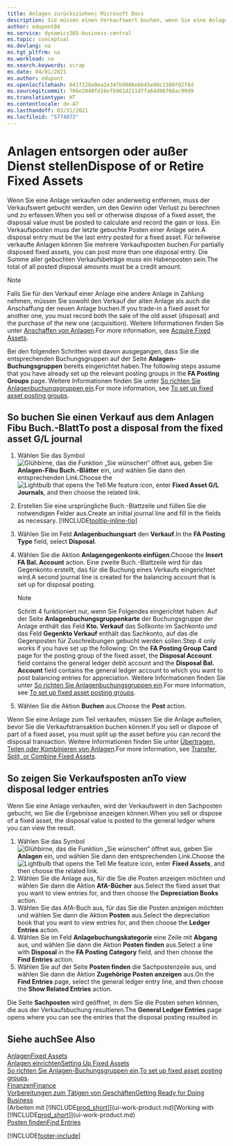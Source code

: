 ```yaml
---
title: Anlagen zurücksziehen| Microsoft Docs
description: Sie müssen einen Verkaufswert buchen, wenn Sie eine Anlage verkaufen oder ausrangieren, die storniert werden sollten.
author: edupont04
ms.service: dynamics365-business-central
ms.topic: conceptual
ms.devlang: na
ms.tgt_pltfrm: na
ms.workload: na
ms.search.keywords: scrap
ms.date: 04/01/2021
ms.author: edupont
ms.openlocfilehash: 041f228a0ea2e34fb9986ebb45e98c1300f02f8d
ms.sourcegitcommit: 766e2840fd16efb901d211d7fa64d96766ac99d9
ms.translationtype: HT
ms.contentlocale: de-AT
ms.lasthandoff: 03/31/2021
ms.locfileid: "5774072"
---
```

# <a name="dispose-of-or-retire-fixed-assets"></a><span data-ttu-id="0af06-103">Anlagen entsorgen oder außer Dienst stellen</span><span class="sxs-lookup"><span data-stu-id="0af06-103">Dispose of or Retire Fixed Assets</span></span>

<span data-ttu-id="0af06-104">Wenn Sie eine Anlage verkaufen oder anderweitig entfernen, muss der Verkaufswert gebucht werden, um den Gewinn oder Verlust zu berechnen und zu erfassen.</span><span class="sxs-lookup"><span data-stu-id="0af06-104">When you sell or otherwise dispose of a fixed asset, the disposal value must be posted to calculate and record the gain or loss.</span></span> <span data-ttu-id="0af06-105">Ein Verkaufsposten muss der letzte gebuchte Posten einer Anlage sein.</span><span class="sxs-lookup"><span data-stu-id="0af06-105">A disposal entry must be the last entry posted for a fixed asset.</span></span> <span data-ttu-id="0af06-106">Für teilweise verkaufte Anlagen können Sie mehrere Verkaufsposten buchen.</span><span class="sxs-lookup"><span data-stu-id="0af06-106">For partially disposed fixed assets, you can post more than one disposal entry.</span></span> <span data-ttu-id="0af06-107">Die Summe aller gebuchten Verkaufsbeträge muss ein Habenposten sein.</span><span class="sxs-lookup"><span data-stu-id="0af06-107">The total of all posted disposal amounts must be a credit amount.</span></span>  

> [!NOTE]  
> <span data-ttu-id="0af06-108">Falls Sie für den Verkauf einer Anlage eine andere Anlage in Zahlung nehmen, müssen Sie sowohl den Verkauf der alten Anlage als auch die Anschaffung der neuen Anlage buchen.</span><span class="sxs-lookup"><span data-stu-id="0af06-108">If you trade-in a fixed asset for another one, you must record both the sale of the old asset (disposal) and the purchase of the new one (acquisition).</span></span> <span data-ttu-id="0af06-109">Weitere Informationen finden Sie unter [Anschaffen von Anlagen](fa-how-acquire.md).</span><span class="sxs-lookup"><span data-stu-id="0af06-109">For more information, see [Acquire Fixed Assets](fa-how-acquire.md).</span></span>  

<span data-ttu-id="0af06-110">Bei den folgenden Schritten wird davon ausgegangen, dass Sie die entsprechenden Buchungsgruppen auf der Seite **Anlagen-Buchungsgruppen** bereits eingerichtet haben.</span><span class="sxs-lookup"><span data-stu-id="0af06-110">The following steps assume that you have already set up the relevant posting groups in the **FA Posting Groups** page.</span></span> <span data-ttu-id="0af06-111">Weitere Informationen finden Sie unter [So richten Sie Anlagenbuchungsgruppen ein](fa-how-setup-general.md#to-set-up-fixed-asset-posting-groups).</span><span class="sxs-lookup"><span data-stu-id="0af06-111">For more information, see [To set up fixed asset posting groups](fa-how-setup-general.md#to-set-up-fixed-asset-posting-groups).</span></span>  

## <a name="to-post-a-disposal-from-the-fixed-asset-gl-journal"></a><span data-ttu-id="0af06-112">So buchen Sie einen Verkauf aus dem Anlagen Fibu Buch.-Blatt</span><span class="sxs-lookup"><span data-stu-id="0af06-112">To post a disposal from the fixed asset G/L journal</span></span>

1. <span data-ttu-id="0af06-113">Wählen Sie das Symbol ![Glühbirne, das die Funktion „Sie wünschen“ öffnet](media/ui-search/search_small.png "Tell me-Funktion") aus, geben Sie **Anlagen-Fibu Buch.-Blätter** ein, und wählen Sie dann den entsprechenden Link.</span><span class="sxs-lookup"><span data-stu-id="0af06-113">Choose the ![Lightbulb that opens the Tell Me feature](media/ui-search/search_small.png "Tell me what you want to do") icon, enter **Fixed Asset G/L Journals**, and then choose the related link.</span></span>  
2. <span data-ttu-id="0af06-114">Erstellen Sie eine ursprüngliche Buch.-Blattzeile und füllen Sie die notwendigen Felder aus.</span><span class="sxs-lookup"><span data-stu-id="0af06-114">Create an initial journal line and fill in the fields as necessary.</span></span> [!INCLUDE[tooltip-inline-tip](includes/tooltip-inline-tip_md.md)]  
3. <span data-ttu-id="0af06-115">Wählen Sie im Feld **Anlagenbuchungsart** den **Verkauf**.</span><span class="sxs-lookup"><span data-stu-id="0af06-115">In the **FA Posting Type** field, select **Disposal**.</span></span>  
4. <span data-ttu-id="0af06-116">Wählen Sie die Aktion **Anlagengegenkonto einfügen**.</span><span class="sxs-lookup"><span data-stu-id="0af06-116">Choose the **Insert FA Bal. Account** action.</span></span> <span data-ttu-id="0af06-117">Eine zweite Buch.-Blattzeile wird für das Gegenkonto erstellt, das für die Buchung eines Verkaufs eingerichtet wird.</span><span class="sxs-lookup"><span data-stu-id="0af06-117">A second journal line is created for the balancing account that is set up for disposal posting.</span></span>  

    > [!NOTE]  
    >  <span data-ttu-id="0af06-118">Schritt 4 funktioniert nur, wenn Sie Folgendes eingerichtet haben: Auf der Seite **Anlagenbuchungsgruppenkarte** der Buchungsgruppe der Anlage enthält das Feld **Kto. Verkauf** das Sollkonto im Sachkonto und das Feld **Gegenkto Verkauf** enthält das Sachkonto, auf das die Gegenposten für Zuschreibungen gebucht werden sollen.</span><span class="sxs-lookup"><span data-stu-id="0af06-118">Step 4 only works if you have set up the following: On the **FA Posting Group Card** page for the posting group of the fixed asset, the **Disposal Account** field contains the general ledger debit account and the **Disposal Bal. Account** field contains the general ledger account to which you want to post balancing entries for appreciation.</span></span> <span data-ttu-id="0af06-119">Weitere Informationen finden Sie unter [So richten Sie Anlagenbuchungsgruppen ein](fa-how-setup-general.md#to-set-up-fixed-asset-posting-groups).</span><span class="sxs-lookup"><span data-stu-id="0af06-119">For more information, see [To set up fixed asset posting groups](fa-how-setup-general.md#to-set-up-fixed-asset-posting-groups).</span></span>  
5. <span data-ttu-id="0af06-120">Wählen Sie die Aktion **Buchen** aus.</span><span class="sxs-lookup"><span data-stu-id="0af06-120">Choose the **Post** action.</span></span>  

<span data-ttu-id="0af06-121">Wenn Sie eine Anlage zum Teil verkaufen, müssen Sie die Anlage aufteilen, bevor Sie die Verkaufstransaktion buchen können.</span><span class="sxs-lookup"><span data-stu-id="0af06-121">If you sell or dispose of part of a fixed asset, you must split up the asset before you can record the disposal transaction.</span></span> <span data-ttu-id="0af06-122">Weitere Informationen finden Sie unter [Übertragen, Teilen oder Kombinieren von Anlagen](fa-how-trans-split-combine.md).</span><span class="sxs-lookup"><span data-stu-id="0af06-122">For more information, see [Transfer, Split, or Combine Fixed Assets](fa-how-trans-split-combine.md).</span></span>  

## <a name="to-view-disposal-ledger-entries"></a><span data-ttu-id="0af06-123">So zeigen Sie Verkaufsposten an</span><span class="sxs-lookup"><span data-stu-id="0af06-123">To view disposal ledger entries</span></span>
<span data-ttu-id="0af06-124">Wenn Sie eine Anlage verkaufen, wird der Verkaufswert in den Sachposten gebucht, wo Sie die Ergebnisse anzeigen können.</span><span class="sxs-lookup"><span data-stu-id="0af06-124">When you sell or dispose of a fixed asset, the disposal value is posted to the general ledger where you can view the result.</span></span>  

1. <span data-ttu-id="0af06-125">Wählen Sie das Symbol ![Glühbirne, das die Funktion „Sie wünschen“ öffnet](media/ui-search/search_small.png "Tell me-Funktion") aus, geben Sie **Anlagen** ein, und wählen Sie dann den entsprechenden Link.</span><span class="sxs-lookup"><span data-stu-id="0af06-125">Choose the ![Lightbulb that opens the Tell Me feature](media/ui-search/search_small.png "Tell me what you want to do") icon, enter **Fixed Assets**, and then choose the related link.</span></span>  
2. <span data-ttu-id="0af06-126">Wählen Sie die Anlage aus, für die Sie die Posten anzeigen möchten und wählen Sie dann die Aktion **AfA-Bücher** aus.</span><span class="sxs-lookup"><span data-stu-id="0af06-126">Select the fixed asset that you want to view entries for, and then choose the **Depreciation Books** action.</span></span>  
3. <span data-ttu-id="0af06-127">Wählen Sie das AfA-Buch aus, für das Sie die Posten anzeigen möchten und wählen Sie dann die Aktion **Posten** aus.</span><span class="sxs-lookup"><span data-stu-id="0af06-127">Select the depreciation book that you want to view entries for, and then choose the **Ledger Entries** action.</span></span>  
4. <span data-ttu-id="0af06-128">Wählen Sie im Feld **Anlagebuchungskategorie** eine Zeile mit **Abgang** aus, und wählen Sie dann die Aktion **Posten finden** aus.</span><span class="sxs-lookup"><span data-stu-id="0af06-128">Select a line with **Disposal** in the **FA Posting Category** field, and then choose the **Find Entries** action.</span></span>  
5. <span data-ttu-id="0af06-129">Wählen Sie auf der Seite **Posten finden** die Sachpostenzeile aus, und wählen Sie dann die Aktion **Zugehörige Posten anzeigen** aus.</span><span class="sxs-lookup"><span data-stu-id="0af06-129">On the **Find Entries** page, select the general ledger entry line, and then choose the **Show Related Entries** action.</span></span>  

<span data-ttu-id="0af06-130">Die Seite **Sachposten** wird geöffnet, in dem Sie die Posten sehen können, die aus der Verkaufsbuchung resultieren.</span><span class="sxs-lookup"><span data-stu-id="0af06-130">The **General Ledger Entries** page opens where you can see the entries that the disposal posting resulted in.</span></span>  

## <a name="see-also"></a><span data-ttu-id="0af06-131">Siehe auch</span><span class="sxs-lookup"><span data-stu-id="0af06-131">See Also</span></span>

[<span data-ttu-id="0af06-132">Anlagen</span><span class="sxs-lookup"><span data-stu-id="0af06-132">Fixed Assets</span></span>](fa-manage.md)  
[<span data-ttu-id="0af06-133">Anlagen einrichten</span><span class="sxs-lookup"><span data-stu-id="0af06-133">Setting Up Fixed Assets</span></span>](fa-setup.md)  
<span data-ttu-id="0af06-134">[So richten Sie Anlagen-Buchungsgruppen ein](fa-how-setup-general.md#to-set-up-fixed-asset-posting-groups).</span><span class="sxs-lookup"><span data-stu-id="0af06-134">[To set up fixed asset posting groups](fa-how-setup-general.md#to-set-up-fixed-asset-posting-groups).</span></span>  
[<span data-ttu-id="0af06-135">Finanzen</span><span class="sxs-lookup"><span data-stu-id="0af06-135">Finance</span></span>](finance.md)  
[<span data-ttu-id="0af06-136">Vorbereitungen zum Tätigen von Geschäften</span><span class="sxs-lookup"><span data-stu-id="0af06-136">Getting Ready for Doing Business</span></span>](ui-get-ready-business.md)  
<span data-ttu-id="0af06-137">[Arbeiten mit [!INCLUDE[prod_short](includes/prod_short.md)]](ui-work-product.md)</span><span class="sxs-lookup"><span data-stu-id="0af06-137">[Working with [!INCLUDE[prod_short](includes/prod_short.md)]](ui-work-product.md)</span></span>  
[<span data-ttu-id="0af06-138">Posten finden</span><span class="sxs-lookup"><span data-stu-id="0af06-138">Find Entries</span></span>](ui-find-entries.md)  


[!INCLUDE[footer-include](includes/footer-banner.md)]